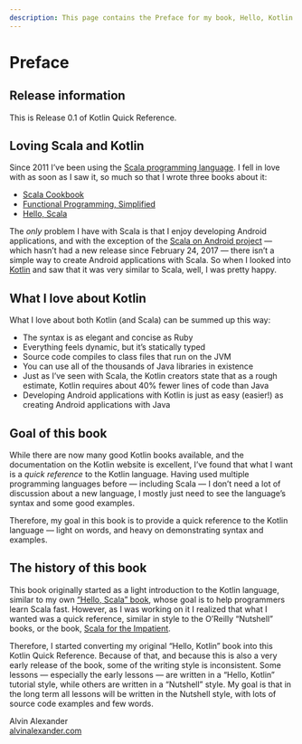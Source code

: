 ```yaml
---
description: This page contains the Preface for my book, Hello, Kotlin.
---
```


# Preface


## Release information

This is Release 0.1 of Kotlin Quick Reference.



## Loving Scala and Kotlin

Since 2011 I’ve been using the [Scala programming language](https://www.scala-lang.org/). I fell in love with as soon as I saw it, so much so that I wrote three books about it:

- [Scala Cookbook](http://kbhr.co/hk-ckbk)
- [Functional Programming, Simplified](http://kbhr.co/hk-fps)
- [Hello, Scala](http://kbhr.co/hk-hs)

The *only* problem I have with Scala is that I enjoy developing Android applications, and with the exception of the [Scala on Android project](http://scala-android.org/) — which hasn’t had a new release since February 24, 2017 — there isn’t a simple way to create Android applications with Scala. So when I looked into [Kotlin](https://kotlinlang.org/) and saw that it was very similar to Scala, well, I was pretty happy.



## What I love about Kotlin

What I love about both Kotlin (and Scala) can be summed up this way:

- The syntax is as elegant and concise as Ruby
- Everything feels dynamic, but it’s statically typed
- Source code compiles to class files that run on the JVM
- You can use all of the thousands of Java libraries in existence
- Just as I’ve seen with Scala, the Kotlin creators state that as a rough estimate, Kotlin requires about 40% fewer lines of code than Java
- Developing Android applications with Kotlin is just as easy (easier!) as creating Android applications with Java



## Goal of this book

While there are now many good Kotlin books available, and the documentation on the Kotlin website is excellent, I’ve found that what I want is a *quick reference* to the Kotlin language. Having used multiple programming languages before — including Scala — I don’t need a lot of discussion about a new language, I mostly just need to see the language’s syntax and some good examples.

Therefore, my goal in this book is to provide a quick reference to the Kotlin language — light on words, and heavy on demonstrating syntax and examples.



## The history of this book

This book originally started as a light introduction to the Kotlin language, similar to my own [“Hello, Scala” book](https://amzn.to/2rfGeET), whose goal is to help programmers learn Scala fast. However, as I was working on it I realized that what I wanted was a quick reference, similar in style to the O’Reilly “Nutshell” books, or the book, [Scala for the Impatient](https://amzn.to/2RXkRmV).

Therefore, I started converting my original “Hello, Kotlin” book into this Kotlin Quick Reference. Because of that, and because this is also a very early release of the book, some of the writing style is inconsistent. Some lessons — especially the early lessons — are written in a “Hello, Kotlin” tutorial style, while others are written in a “Nutshell” style. My goal is that in the long term all lessons will be written in the Nutshell style, with lots of source code examples and few words.


Alvin Alexander    
[alvinalexander.com](https://alvinalexander.com)






